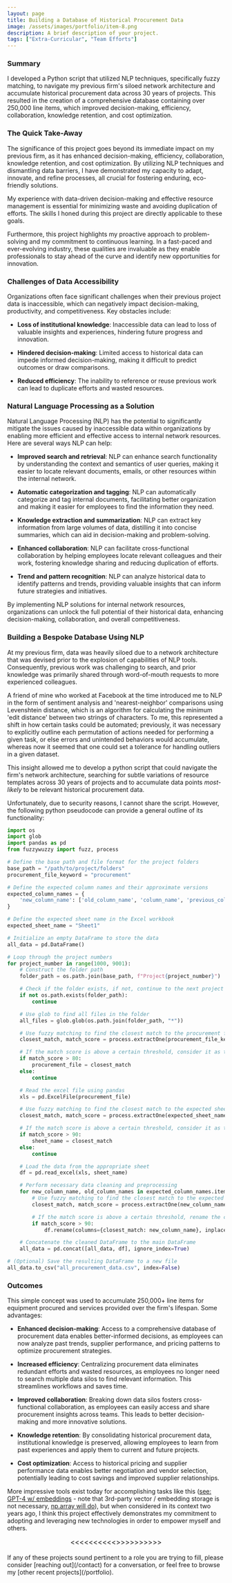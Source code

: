 ```yaml
---
layout: page
title: Building a Database of Historical Procurement Data
image: /assets/images/portfolio/item-8.png
description: A brief description of your project.
tags: ["Extra-Curricular", "Team Efforts"]
---
```

### Summary
I developed a Python script that utilized NLP techniques, specifically fuzzy matching, to navigate my previous firm's siloed network architecture and accumulate historical procurement data across 30 years of projects. This resulted in the creation of a comprehensive database containing over 250,000 line items, which improved decision-making, efficiency, collaboration, knowledge retention, and cost optimization. 

### The Quick Take-Away
The significance of this project goes beyond its immediate impact on my previous firm, as it has enhanced decision-making, efficiency, collaboration, knowledge retention, and cost optimization. By utilizing NLP techniques and dismantling data barriers, I have demonstrated my capacity to adapt, innovate, and refine processes, all crucial for fostering enduring, eco-friendly solutions.

My experience with data-driven decision-making and effective resource management is essential for minimizing waste and avoiding duplication of efforts. The skills I honed during this project are directly applicable to these goals.

Furthermore, this project highlights my proactive approach to problem-solving and my commitment to continuous learning. In a fast-paced and ever-evolving industry, these qualities are invaluable as they enable professionals to stay ahead of the curve and identify new opportunities for innovation.

### Challenges of Data Accessibility

Organizations often face significant challenges when their previous project data is inaccessible, which can negatively impact decision-making, productivity, and competitiveness. Key obstacles include:

- __Loss of institutional knowledge__: Inaccessible data can lead to loss of valuable insights and experiences, hindering future progress and innovation.

- __Hindered decision-making__: Limited access to historical data can impede informed decision-making, making it difficult to predict outcomes or draw comparisons.

- __Reduced efficiency__: The inability to reference or reuse previous work can lead to duplicate efforts and wasted resources.

### Natural Language Processing as a Solution

Natural Language Processing (NLP) has the potential to significantly mitigate the issues caused by inaccessible data within organizations by enabling more efficient and effective access to internal network resources. Here are several ways NLP can help:

- __Improved search and retrieval__: NLP can enhance search functionality by understanding the context and semantics of user queries, making it easier to locate relevant documents, emails, or other resources within the internal network.

- __Automatic categorization and tagging__: NLP can automatically categorize and tag internal documents, facilitating better organization and making it easier for employees to find the information they need.

- __Knowledge extraction and summarization__: NLP can extract key information from large volumes of data, distilling it into concise summaries, which can aid in decision-making and problem-solving.

- __Enhanced collaboration__: NLP can facilitate cross-functional collaboration by helping employees locate relevant colleagues and their work, fostering knowledge sharing and reducing duplication of efforts.

- __Trend and pattern recognition__: NLP can analyze historical data to identify patterns and trends, providing valuable insights that can inform future strategies and initiatives.

By implementing NLP solutions for internal network resources, organizations can unlock the full potential of their historical data, enhancing decision-making, collaboration, and overall competitiveness.

### Building a Bespoke Database Using NLP

At my previous firm, data was heavily siloed due to a network architecture that was devised prior to the explosion of capabilities of NLP tools. Consequently, previous work was challenging to search, and prior knowledge was primarily shared through word-of-mouth requests to more experienced colleagues.

A friend of mine who worked at Facebook at the time introduced me to NLP in the form of sentiment analysis and 'nearest-neighbor' comparisons using Levenshtein distance, which is an algorithm for calculating the minimum 'edit distance' between two strings of characters. To me, this represented a shift in how certain tasks could be automated; previously, it was necessary to explicitly outline each permutation of actions needed for performing a given task, or else errors and unintended behaviors would accumulate, whereas now it seemed that one could set a tolerance for handling outliers in a given dataset.

This insight allowed me to develop a python script that could navigate the firm's network architecture, searching for subtle variations of resource templates across 30 years of projects and to accumulate data points *most-likely* to be relevant historical procurement data.

Unfortunately, due to security reasons, I cannot share the script. However, the following python pseudocode can provide a general outline of its functionality:


```python
import os
import glob
import pandas as pd
from fuzzywuzzy import fuzz, process

# Define the base path and file format for the project folders
base_path = "/path/to/project/folders"
procurement_file_keyword = "procurement"

# Define the expected column names and their approximate versions
expected_column_names = {
    'new_column_name': ['old_column_name', 'column_name', 'previous_column_name']
}

# Define the expected sheet name in the Excel workbook
expected_sheet_name = "Sheet1"

# Initialize an empty DataFrame to store the data
all_data = pd.DataFrame()

# Loop through the project numbers
for project_number in range(1000, 9001):
    # Construct the folder path
    folder_path = os.path.join(base_path, f"Project{project_number}")

    # Check if the folder exists, if not, continue to the next project number
    if not os.path.exists(folder_path):
        continue

    # Use glob to find all files in the folder
    all_files = glob.glob(os.path.join(folder_path, "*"))

    # Use fuzzy matching to find the closest match to the procurement file keyword
    closest_match, match_score = process.extractOne(procurement_file_keyword, all_files)

    # If the match score is above a certain threshold, consider it as the procurement file
    if match_score > 80:
        procurement_file = closest_match
    else:
        continue

    # Read the excel file using pandas
    xls = pd.ExcelFile(procurement_file)

    # Use fuzzy matching to find the closest match to the expected sheet name
    closest_match, match_score = process.extractOne(expected_sheet_name, xls.sheet_names)

    # If the match score is above a certain threshold, consider it as the data sheet
    if match_score > 90:
        sheet_name = closest_match
    else:
        continue

    # Load the data from the appropriate sheet
    df = pd.read_excel(xls, sheet_name)

    # Perform necessary data cleaning and preprocessing
    for new_column_name, old_column_names in expected_column_names.items():
        # Use fuzzy matching to find the closest match to the expected column name
        closest_match, match_score = process.extractOne(new_column_name, df.columns)

        # If the match score is above a certain threshold, rename the column
        if match_score > 90:
            df.rename(columns={closest_match: new_column_name}, inplace=True)

    # Concatenate the cleaned DataFrame to the main DataFrame
    all_data = pd.concat([all_data, df], ignore_index=True)

# (Optional) Save the resulting DataFrame to a new file
all_data.to_csv("all_procurement_data.csv", index=False)


```
### Outcomes

This simple concept was used to accumulate 250,000+ line items for equipment procured and services provided over the firm's lifespan. Some advantages:

- __Enhanced decision-making__: Access to a comprehensive database of procurement data enables better-informed decisions, as employees can now analyze past trends, supplier performance, and pricing patterns to optimize procurement strategies.

- __Increased efficiency__: Centralizing procurement data eliminates redundant efforts and wasted resources, as employees no longer need to search multiple data silos to find relevant information. This streamlines workflows and saves time.

- __Improved collaboration__: Breaking down data silos fosters cross-functional collaboration, as employees can easily access and share procurement insights across teams. This leads to better decision-making and more innovative solutions.

- __Knowledge retention__: By consolidating historical procurement data, institutional knowledge is preserved, allowing employees to learn from past experiences and apply them to current and future projects.

- __Cost optimization__: Access to historical pricing and supplier performance data enables better negotiation and vendor selection, potentially leading to cost savings and improved supplier relationships.


More impressive tools exist today for accomplishing tasks like this ([see: GPT-4 w/ embeddings](https://www.youtube.com/watch?v=ih9PBGVVOO4) - note that 3rd-party vector / embedding storage is not necessary, [np.array will do](https://twitter.com/karpathy/status/1647372603907280896?ref_src=twsrc%5Egoogle%7Ctwcamp%5Eserp%7Ctwgr%5Etweet)), but when considered in its context two years ago, I think this project effectively demonstrates my commitment to adopting and leveraging new technologies in order to empower myself and others.

<center><span style="font-size: 16px;"><<<<<<<<<<>>>>>>>>>></span></center>

<br>
If any of these projects sound pertinent to a role you are trying to fill, please consider [reaching out](/contact) for a conversation, or feel free to browse my [other recent projects](/portfolio).
